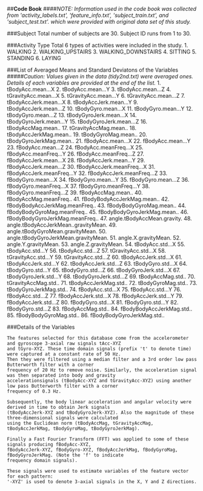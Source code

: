 ##**Code Book**
####*NOTE: Information used in the code book was collected from 'activity_labels.txt', 'feature_info.txt', 'subject_train.txt', and 'subject_test.txt'. which were provided with original data set of this study.*

###Subject 
	Total number of subjects are 30.
	Subject ID runs from 1 to 30.
	
###Activity Type
	Total 6 types of activities were included in the study. 
	1. WALKING
	2. WALKING_UPSTAIRS
	3. WALKING_DOWNSTAIRS
	4. SITTING
	5. STANDING
	6. LAYING

###List of Averaged Means and Standard Deviatons of the Variables
#####*Caution: Values given in the data (tidy2nd.txt) were averaged ones. Details of each  variables are provided at the end of the list.*
	1.                     tBodyAcc.mean...X
	2.                     tBodyAcc.mean...Y
	3.                     tBodyAcc.mean...Z
	4.                  tGravityAcc.mean...X
	5.                  tGravityAcc.mean...Y
	6.                  tGravityAcc.mean...Z
	7.                 tBodyAccJerk.mean...X
	8.                 tBodyAccJerk.mean...Y
	9.                 tBodyAccJerk.mean...Z
	10.                   tBodyGyro.mean...X
	11.                   tBodyGyro.mean...Y
	12.                   tBodyGyro.mean...Z
	13.               tBodyGyroJerk.mean...X
	14.               tBodyGyroJerk.mean...Y
	15.               tBodyGyroJerk.mean...Z
	16.                   tBodyAccMag.mean..
	17.                tGravityAccMag.mean..
	18.               tBodyAccJerkMag.mean..
	19.                  tBodyGyroMag.mean..
	20.              tBodyGyroJerkMag.mean..
	21.                    fBodyAcc.mean...X
	22.                    fBodyAcc.mean...Y
	23.                    fBodyAcc.mean...Z
	24.                fBodyAcc.meanFreq...X
	25.                fBodyAcc.meanFreq...Y
	26.                fBodyAcc.meanFreq...Z
	27.                fBodyAccJerk.mean...X
	28.                fBodyAccJerk.mean...Y
	29.                fBodyAccJerk.mean...Z
	30.            fBodyAccJerk.meanFreq...X
	31.            fBodyAccJerk.meanFreq...Y
	32.            fBodyAccJerk.meanFreq...Z
	33.                   fBodyGyro.mean...X
	34.                   fBodyGyro.mean...Y
	35.                   fBodyGyro.mean...Z
	36.               fBodyGyro.meanFreq...X
	37.               fBodyGyro.meanFreq...Y
	38.               fBodyGyro.meanFreq...Z
	39.                   fBodyAccMag.mean..
	40.               fBodyAccMag.meanFreq..
	41.           fBodyBodyAccJerkMag.mean..
	42.       fBodyBodyAccJerkMag.meanFreq..
	43.              fBodyBodyGyroMag.mean..
	44.          fBodyBodyGyroMag.meanFreq..
	45.          fBodyBodyGyroJerkMag.mean..
	46.      fBodyBodyGyroJerkMag.meanFreq..
	47.          angle.tBodyAccMean.gravity.
	48. angle.tBodyAccJerkMean..gravityMean.
	49.     angle.tBodyGyroMean.gravityMean.
	50. angle.tBodyGyroJerkMean.gravityMean.
	51.                 angle.X.gravityMean.
	52.                 angle.Y.gravityMean.
	53.                 angle.Z.gravityMean.
	54.                     tBodyAcc.std...X
	55.                     tBodyAcc.std...Y
	56.                     tBodyAcc.std...Z
	57.                  tGravityAcc.std...X
	58.                  tGravityAcc.std...Y
	59.                  tGravityAcc.std...Z
	60.                 tBodyAccJerk.std...X
	61.                 tBodyAccJerk.std...Y
	62.                 tBodyAccJerk.std...Z
	63.                    tBodyGyro.std...X
	64.                    tBodyGyro.std...Y
	65.                    tBodyGyro.std...Z
	66.                tBodyGyroJerk.std...X
	67.                tBodyGyroJerk.std...Y
	68.                tBodyGyroJerk.std...Z
	69.                    tBodyAccMag.std..
	70.                 tGravityAccMag.std..
	71.                tBodyAccJerkMag.std..
	72.                   tBodyGyroMag.std..
	73.               tBodyGyroJerkMag.std..
	74.                     fBodyAcc.std...X
	75.                     fBodyAcc.std...Y
	76.                     fBodyAcc.std...Z
	77.                 fBodyAccJerk.std...X
	78.                 fBodyAccJerk.std...Y
	79.                 fBodyAccJerk.std...Z
	80.                    fBodyGyro.std...X
	81.                    fBodyGyro.std...Y
	82.                    fBodyGyro.std...Z
	83.                    fBodyAccMag.std..
	84.            fBodyBodyAccJerkMag.std..
	85.               fBodyBodyGyroMag.std..
	86.           fBodyBodyGyroJerkMag.std..

###Details of the Variables

	
	The features selected for this database come from the accelerometer and gyroscope 3-axial raw signals tAcc-XYZ 
	and tGyro-XYZ. These time domain signals (prefix 't' to denote time) were captured at a constant rate of 50 Hz. 
	Then they were filtered using a median filter and a 3rd order low pass Butterworth filter with a corner 
	frequency of 20 Hz to remove noise. Similarly, the acceleration signal was then separated into body and gravity
	accelerationsignals (tBodyAcc-XYZ and tGravityAcc-XYZ) using another low pass Butterworth filter with a corner
	frequency of 0.3 Hz. 
	
	Subsequently, the body linear acceleration and angular velocity were derived in time to obtain Jerk signals
	(tBodyAccJerk-XYZ and tBodyGyroJerk-XYZ). Also the magnitude of these three-dimensional signals were calculated
	using the Euclidean norm (tBodyAccMag, tGravityAccMag, tBodyAccJerkMag, tBodyGyroMag, tBodyGyroJerkMag). 
	
	Finally a Fast Fourier Transform (FFT) was applied to some of these signals producing fBodyAcc-XYZ, 
	fBodyAccJerk-XYZ, fBodyGyro-XYZ, fBodyAccJerkMag, fBodyGyroMag, fBodyGyroJerkMag. (Note the 'f' to indicate  
	frequency domain signals). 
	
	These signals were used to estimate variables of the feature vector for each pattern:  
	'-XYZ' is used to denote 3-axial signals in the X, Y and Z directions.
